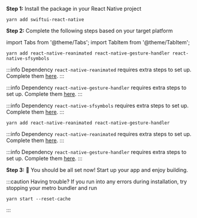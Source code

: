 ---
---

**Step 1:** Install the package in your React Native project

```console
yarn add swiftui-react-native
```

**Step 2:** Complete the following steps based on your target platform

import Tabs from '@theme/Tabs';
import TabItem from '@theme/TabItem';

<Tabs>
<TabItem value="ios" label="iOS">

```console
yarn add react-native-reanimated react-native-gesture-handler react-native-sfsymbols
```

:::info Dependency
`react-native-reanimated` requires extra steps to set up. Complete them [here](https://docs.swmansion.com/react-native-reanimated/docs/fundamentals/installation/).
:::

:::info Dependency
`react-native-gesture-handler` requires extra steps to set up. Complete them [here](https://docs.swmansion.com/react-native-gesture-handler/docs/).
:::

:::info Dependency
`react-native-sfsymbols` requires extra steps to set up. Complete them [here](https://github.com/birkir/react-native-sfsymbols).
:::

</TabItem>
<TabItem value="android" label="Android">

```console
yarn add react-native-reanimated react-native-gesture-handler
```

:::info Dependency
`react-native-reanimated` requires extra steps to set up. Complete them [here](https://docs.swmansion.com/react-native-reanimated/docs/fundamentals/installation/).
:::

:::info Dependency
`react-native-gesture-handler` requires extra steps to set up. Complete them [here](https://docs.swmansion.com/react-native-gesture-handler/docs/).
:::

</TabItem>
</Tabs>

**Step 3:** :tada: You should be all set now! Start up your app and enjoy building.

:::caution Having trouble?
If you run into any errors during installation, try stopping your metro bundler and run

```console
yarn start --reset-cache
```

:::
